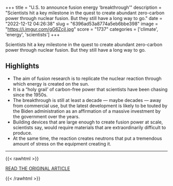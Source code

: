 +++
title = "U.S. to announce fusion energy ‘breakthrough’"
description = "Scientists hit a key milestone in the quest to create abundant zero-carbon power through nuclear fusion. But they still have a long way to go."
date = "2022-12-12 04:26:38"
slug = "6396ad53a8774a5eb6bbe398"
image = "https://i.imgur.com/gG6ZcjI.jpg"
score = "1737"
categories = ['climate', 'energy', 'scientists']
+++

Scientists hit a key milestone in the quest to create abundant zero-carbon power through nuclear fusion. But they still have a long way to go.

## Highlights

- The aim of fusion research is to replicate the nuclear reaction through which energy is created on the sun.
- It is a “holy grail’ of carbon-free power that scientists have been chasing since the 1950s.
- The breakthrough is still at least a decade — maybe decades — away from commercial use, but the latest development is likely to be touted by the Biden administration as an affirmation of a massive investment by the government over the years.
- Building devices that are large enough to create fusion power at scale, scientists say, would require materials that are extraordinarily difficult to produce.
- At the same time, the reaction creates neutrons that put a tremendous amount of stress on the equipment creating it.

---

{{< rawhtml >}}
  <p class="article-category">
    <a target="_blank" href="https://www.washingtonpost.com/business/2022/12/11/fusion-nuclear-energy-breakthrough/">READ THE ORIGINAL ARTICLE</a>
  </p>
{{< /rawhtml >}}
